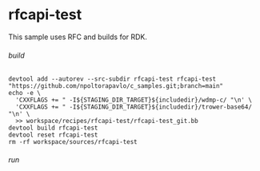 # rfcapi-test

This sample uses RFC and builds for RDK.

###### build

```shell script
devtool add --autorev --src-subdir rfcapi-test rfcapi-test "https://github.com/npoltorapavlo/c_samples.git;branch=main"
echo -e \
  'CXXFLAGS += " -I${STAGING_DIR_TARGET}${includedir}/wdmp-c/ "\n' \
  'CXXFLAGS += " -I${STAGING_DIR_TARGET}${includedir}/trower-base64/ "\n' \
  >> workspace/recipes/rfcapi-test/rfcapi-test_git.bb
devtool build rfcapi-test
devtool reset rfcapi-test
rm -rf workspace/sources/rfcapi-test
```

###### run

```shell script

```

